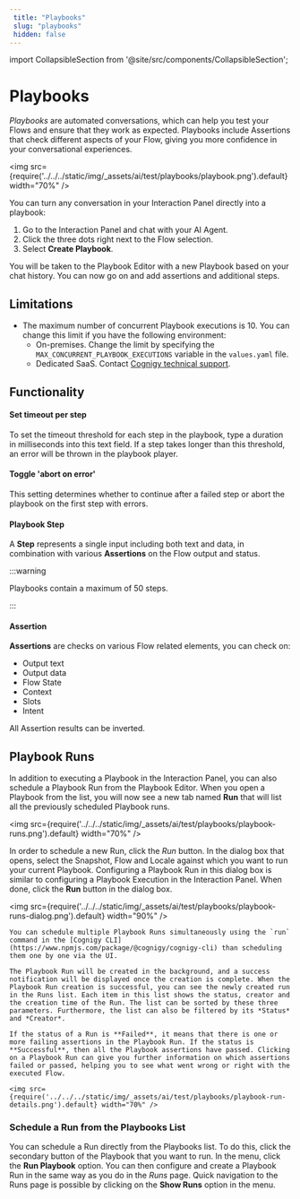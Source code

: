 ```yaml
---
 title: "Playbooks" 
 slug: "playbooks" 
 hidden: false 
---
```

import CollapsibleSection from '@site/src/components/CollapsibleSection';

# Playbooks

_Playbooks_ are automated conversations, which can help you test your Flows and ensure that they work as expected. Playbooks include Assertions that check different aspects of your Flow, giving you more confidence in your conversational experiences.

<img src={require('../../../static/img/_assets/ai/test/playbooks/playbook.png').default} width="70%" />

You can turn any conversation in your Interaction Panel directly into a playbook:

1. Go to the Interaction Panel and chat with your AI Agent.
2. Click the three dots right next to the Flow selection.
3. Select **Create Playbook**.

You will be taken to the Playbook Editor with a new Playbook based on your chat history. You can now go on and add assertions and additional steps.

## Limitations

- The maximum number of concurrent Playbook executions is 10. You can change this limit if you have the following environment: 
    - On-premises. Change the limit by specifying the `MAX_CONCURRENT_PLAYBOOK_EXECUTIONS` variable in the `values.yaml` file. 
    - Dedicated SaaS. Contact [Cognigy technical support](../../help/get-help.md).

## Functionality

#### Set timeout per step
To set the timeout threshold for each step in the playbook, type a duration in milliseconds into this text field. If a step takes longer than this threshold, an error will be thrown in the playbook player.

#### Toggle 'abort on error'
This setting determines whether to continue after a failed step or abort the playbook on the first step with errors.

#### Playbook Step
A **Step** represents a single input including both text and data, in combination with various **Assertions** on the Flow output and status.

:::warning

  Playbooks contain a maximum of 50 steps.

:::


#### Assertion
**Assertions** are checks on various Flow related elements, you can check on:

* Output text
* Output data
* Flow State
* Context 
* Slots
* Intent

All Assertion results can be inverted.

## Playbook Runs

In addition to executing a Playbook in the Interaction Panel, you can also schedule a Playbook Run from the Playbook Editor. When you open a Playbook from the list, you will now see a new tab named **Run** that will list all the previously scheduled Playbook runs.

<img src={require('../../../static/img/_assets/ai/test/playbooks/playbook-runs.png').default} width="70%" />

In order to schedule a new Run, click the *Run* button. In the dialog box that opens, select the Snapshot, Flow and Locale against which you want to run your current Playbook. Configuring a Playbook Run in this dialog box is similar to configuring a Playbook Execution in the Interaction Panel. When done, click the **Run** button in the dialog box.

<img src={require('../../../static/img/_assets/ai/test/playbooks/playbook-runs-dialog.png').default} width="90%" />

<CollapsibleSection title="Schedule playbook runs in bulk using the Cognigy CLI">

    You can schedule multiple Playbook Runs simultaneously using the `run` command in the [Cognigy CLI](https://www.npmjs.com/package/@cognigy/cognigy-cli) than scheduling them one by one via the UI.

    The Playbook Run will be created in the background, and a success notification will be displayed once the creation is complete. When the Playbook Run creation is successful, you can see the newly created run in the Runs list. Each item in this list shows the status, creator and the creation time of the Run. The list can be sorted by these three parameters. Furthermore, the list can also be filtered by its *Status* and *Creator*.

    If the status of a Run is **Failed**, it means that there is one or more failing assertions in the Playbook Run. If the status is **Successful**, then all the Playbook assertions have passed. Clicking on a Playbook Run can give you further information on which assertions failed or passed, helping you to see what went wrong or right with the executed Flow.

    <img src={require('../../../static/img/_assets/ai/test/playbooks/playbook-run-details.png').default} width="70%" />

</CollapsibleSection>


### Schedule a Run from the Playbooks List

You can schedule a Run directly from the Playbooks list.
To do this, click the secondary button of the Playbook that you want to run.
In the menu, click the **Run Playbook** option. You can then configure and create a Playbook Run in the same way as you do in the *Runs* page.
Quick navigation to the Runs page is possible by clicking on the **Show Runs** option in the menu.